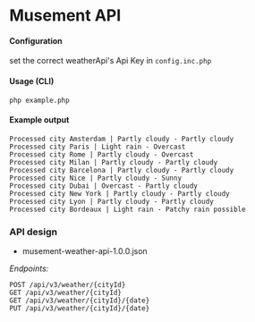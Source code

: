 # Musement API


#### Configuration
set the correct weatherApi's Api Key in `config.inc.php`


#### Usage (CLI)
```
php example.php
```


#### Example output
```
Processed city Amsterdam | Partly cloudy - Partly cloudy
Processed city Paris | Light rain - Overcast
Processed city Rome | Partly cloudy - Overcast
Processed city Milan | Partly cloudy - Partly cloudy
Processed city Barcelona | Partly cloudy - Partly cloudy
Processed city Nice | Partly cloudy - Sunny
Processed city Dubai | Overcast - Partly cloudy
Processed city New York | Partly cloudy - Partly cloudy
Processed city Lyon | Partly cloudy - Partly cloudy
Processed city Bordeaux | Light rain - Patchy rain possible
```


### API design

- musement-weather-api-1.0.0.json

*Endpoints:*

```
POST /api/v3/weather/{cityId}
GET /api/v3/weather/{cityId}
GET /api/v3/weather/{cityId}/{date}
PUT /api/v3/weather/{cityId}/{date}
```
